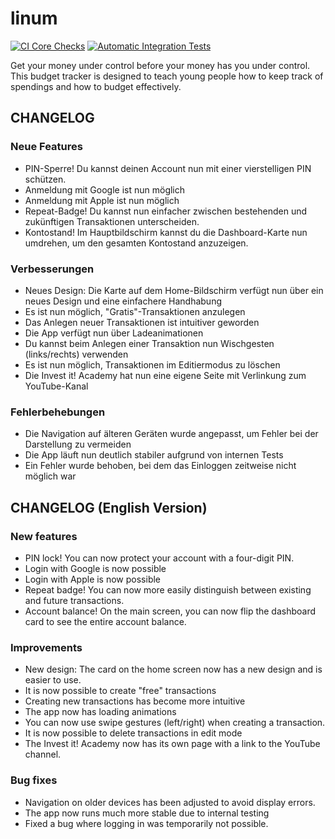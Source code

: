 # linum

[![CI Core Checks](https://github.com/invest-it/linum/actions/workflows/ci-core.yaml/badge.svg)](https://github.com/invest-it/linum/actions/workflows/ci-core.yaml)
[![Automatic Integration Tests](https://github.com/invest-it/linum/actions/workflows/integration-tests.yaml/badge.svg)](https://github.com/invest-it/linum/actions/workflows/integration-tests.yaml)

Get your money under control before your money has you under control.
This budget tracker is designed to teach young people how to keep track of spendings and how to budget effectively.

## CHANGELOG 


### Neue Features

+ PIN-Sperre! Du kannst deinen Account nun mit einer vierstelligen PIN schützen.
+ Anmeldung mit Google ist nun möglich
+ Anmeldung mit Apple ist nun möglich
+ Repeat-Badge! Du kannst nun einfacher zwischen bestehenden und zukünftigen Transaktionen unterscheiden.
+ Kontostand! Im Hauptbildschirm kannst du die Dashboard-Karte nun umdrehen, um den gesamten Kontostand anzuzeigen.

### Verbesserungen

* Neues Design: Die Karte auf dem Home-Bildschirm verfügt nun über ein neues Design und eine einfachere Handhabung
* Es ist nun möglich, "Gratis"-Transaktionen anzulegen
* Das Anlegen neuer Transaktionen ist intuitiver geworden
* Die App verfügt nun über Ladeanimationen
* Du kannst beim Anlegen einer Transaktion nun Wischgesten (links/rechts) verwenden
* Es ist nun möglich, Transaktionen im Editiermodus zu löschen
* Die Invest it! Academy hat nun eine eigene Seite mit Verlinkung zum YouTube-Kanal

### Fehlerbehebungen

* Die Navigation auf älteren Geräten wurde angepasst, um Fehler bei der Darstellung zu vermeiden
* Die App läuft nun deutlich stabiler aufgrund von internen Tests
* Ein Fehler wurde behoben, bei dem das Einloggen zeitweise nicht möglich war


## CHANGELOG (English Version)


### New features

+ PIN lock! You can now protect your account with a four-digit PIN.
+ Login with Google is now possible
+ Login with Apple is now possible
+ Repeat badge! You can now more easily distinguish between existing and future transactions.
+ Account balance! On the main screen, you can now flip the dashboard card to see the entire account balance.

### Improvements

* New design: The card on the home screen now has a new design and is easier to use.
* It is now possible to create "free" transactions
* Creating new transactions has become more intuitive
* The app now has loading animations
* You can now use swipe gestures (left/right) when creating a transaction.
* It is now possible to delete transactions in edit mode
* The Invest it! Academy now has its own page with a link to the YouTube channel.

### Bug fixes

* Navigation on older devices has been adjusted to avoid display errors.
* The app now runs much more stable due to internal testing
* Fixed a bug where logging in was temporarily not possible.
